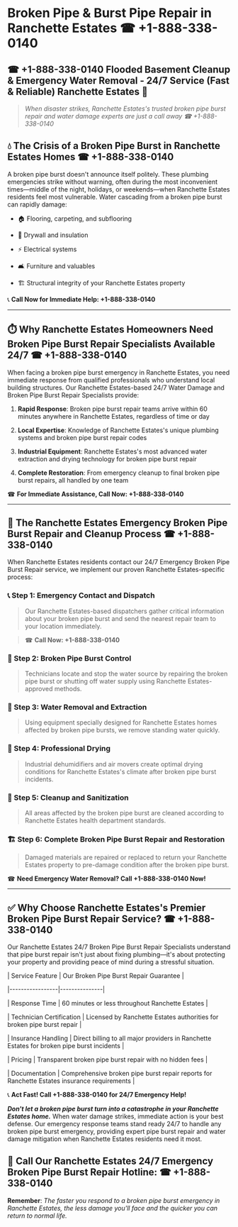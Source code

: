 # Broken Pipe & Burst Pipe Repair in Ranchette Estates ☎ +1-888-338-0140  
## ☎ +1-888-338-0140 Flooded Basement Cleanup & Emergency Water Removal - 24/7 Service (Fast & Reliable) Ranchette Estates 🚨  

> *When disaster strikes, Ranchette Estates's trusted broken pipe burst repair and water damage experts are just a call away ☎ +1-888-338-0140*  

## 💧 The Crisis of a Broken Pipe Burst in Ranchette Estates Homes ☎ +1-888-338-0140  

A broken pipe burst doesn't announce itself politely. These plumbing emergencies strike without warning, often during the most inconvenient times—middle of the night, holidays, or weekends—when Ranchette Estates residents feel most vulnerable. Water cascading from a broken pipe burst can rapidly damage:  

* 🏠 Flooring, carpeting, and subflooring  
* 🧱 Drywall and insulation  
* ⚡ Electrical systems  
* 🛋️ Furniture and valuables  
* 🏗️ Structural integrity of your Ranchette Estates property  

📞 **Call Now for Immediate Help: +1-888-338-0140**  

---  

## ⏱️ Why Ranchette Estates Homeowners Need Broken Pipe Burst Repair Specialists Available 24/7 ☎ +1-888-338-0140  

When facing a broken pipe burst emergency in Ranchette Estates, you need immediate response from qualified professionals who understand local building structures. Our Ranchette Estates-based 24/7 Water Damage and Broken Pipe Burst Repair Specialists provide:  

1. **Rapid Response**: Broken pipe burst repair teams arrive within 60 minutes anywhere in Ranchette Estates, regardless of time or day  
2. **Local Expertise**: Knowledge of Ranchette Estates's unique plumbing systems and broken pipe burst repair codes  
3. **Industrial Equipment**: Ranchette Estates's most advanced water extraction and drying technology for broken pipe burst repair  
4. **Complete Restoration**: From emergency cleanup to final broken pipe burst repairs, all handled by one team  

☎ **For Immediate Assistance, Call Now: +1-888-338-0140**  

---  

## 🔧 The Ranchette Estates Emergency Broken Pipe Burst Repair and Cleanup Process ☎ +1-888-338-0140  

When Ranchette Estates residents contact our 24/7 Emergency Broken Pipe Burst Repair service, we implement our proven Ranchette Estates-specific process:  

### 📞 Step 1: Emergency Contact and Dispatch  
> Our Ranchette Estates-based dispatchers gather critical information about your broken pipe burst and send the nearest repair team to your location immediately.  
> ☎ **Call Now: +1-888-338-0140**  

### 🚿 Step 2: Broken Pipe Burst Control  
> Technicians locate and stop the water source by repairing the broken pipe burst or shutting off water supply using Ranchette Estates-approved methods.  

### 🌊 Step 3: Water Removal and Extraction  
> Using equipment specially designed for Ranchette Estates homes affected by broken pipe bursts, we remove standing water quickly.  

### 💨 Step 4: Professional Drying  
> Industrial dehumidifiers and air movers create optimal drying conditions for Ranchette Estates's climate after broken pipe burst incidents.  

### 🧼 Step 5: Cleanup and Sanitization  
> All areas affected by the broken pipe burst are cleaned according to Ranchette Estates health department standards.  

### 🏗️ Step 6: Complete Broken Pipe Burst Repair and Restoration  
> Damaged materials are repaired or replaced to return your Ranchette Estates property to pre-damage condition after the broken pipe burst.  

☎ **Need Emergency Water Removal? Call +1-888-338-0140 Now!**  

---  

## ✅ Why Choose Ranchette Estates's Premier Broken Pipe Burst Repair Service? ☎ +1-888-338-0140  

Our Ranchette Estates 24/7 Broken Pipe Burst Repair Specialists understand that pipe burst repair isn't just about fixing plumbing—it's about protecting your property and providing peace of mind during a stressful situation.  

| Service Feature | Our Broken Pipe Burst Repair Guarantee |  
|-----------------|---------------|  
| Response Time | 60 minutes or less throughout Ranchette Estates |  
| Technician Certification | Licensed by Ranchette Estates authorities for broken pipe burst repair |  
| Insurance Handling | Direct billing to all major providers in Ranchette Estates for broken pipe burst incidents |  
| Pricing | Transparent broken pipe burst repair with no hidden fees |  
| Documentation | Comprehensive broken pipe burst repair reports for Ranchette Estates insurance requirements |  

📞 **Act Fast! Call +1-888-338-0140 for 24/7 Emergency Help!**  

***Don't let a broken pipe burst turn into a catastrophe in your Ranchette Estates home.*** When water damage strikes, immediate action is your best defense. Our emergency response teams stand ready 24/7 to handle any broken pipe burst emergency, providing expert pipe burst repair and water damage mitigation when Ranchette Estates residents need it most.  

## 📱 Call Our Ranchette Estates 24/7 Emergency Broken Pipe Burst Repair Hotline: ☎ +1-888-338-0140  

**Remember**: *The faster you respond to a broken pipe burst emergency in Ranchette Estates, the less damage you'll face and the quicker you can return to normal life.*